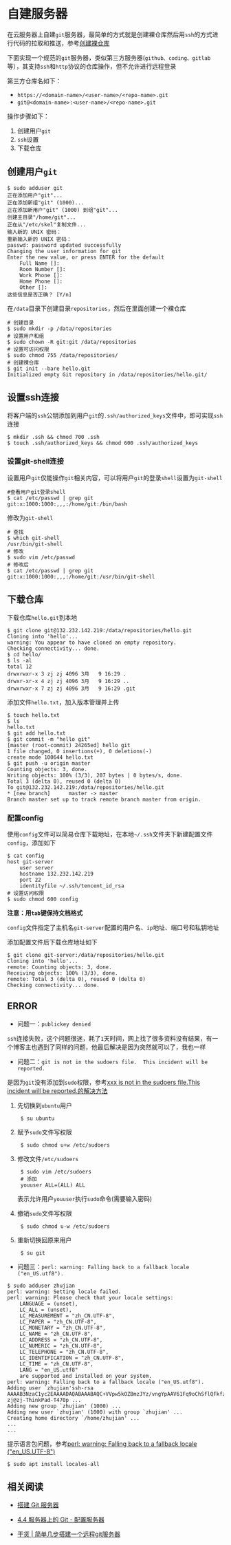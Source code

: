 
# 自建服务器

在云服务器上自建`git`服务器，最简单的方式就是创建裸仓库然后用`ssh`的方式进行代码的拉取和推送，参考[创建裸仓库](./创建裸仓库.md)

下面实现一个规范的`git`服务器，类似第三方服务器(`github、coding、gitlab`等），其支持`ssh`和`http`协议的仓库操作，但不允许进行远程登录

第三方仓库名如下：

* `https://<domain-name>/<user-name>/<repo-name>.git`
* `git@<domain-name>:<user-name>/<repo-name>.git`

操作步骤如下：

1. 创建用户`git`
2. `ssh`设置
3. 下载仓库

## 创建用户`git`

    $ sudo adduser git
    正在添加用户"git"...
    正在添加新组"git" (1000)...
    正在添加新用户"git" (1000) 到组"git"...
    创建主目录"/home/git"...
    正在从"/etc/skel"复制文件...
    输入新的 UNIX 密码： 
    重新输入新的 UNIX 密码： 
    passwd: password updated successfully
    Changing the user information for git
    Enter the new value, or press ENTER for the default
        Full Name []: 
        Room Number []: 
        Work Phone []: 
        Home Phone []: 
        Other []: 
    这些信息是否正确？ [Y/n]

在`/data`目录下创建目录`repositories`，然后在里面创建一个裸仓库

    # 创建目录
    $ sudo mkdir -p /data/repositories
    # 设置用户和组
    $ sudo chown -R git:git /data/repositories
    # 设置可访问权限
    $ sudo chmod 755 /data/repositories/
    # 创建裸仓库
    $ git init --bare hello.git
    Initialized empty Git repository in /data/repositories/hello.git/

## 设置ssh连接

将客户端的`ssh`公钥添加到用户`git`的`.ssh/authorized_keys`文件中，即可实现`ssh`连接

    $ mkdir .ssh && chmod 700 .ssh
    $ touch .ssh/authorized_keys && chmod 600 .ssh/authorized_keys

### 设置git-shell连接

设置用户`git`仅能操作`git`相关内容，可以将用户`git`的登录`shell`设置为`git-shell`

    #查看用户git登录shell
    $ cat /etc/passwd | grep git
    git:x:1000:1000:,,,:/home/git:/bin/bash

修改为`git-shell`

    # 查找
    $ which git-shell
    /usr/bin/git-shell
    # 修改
    $ sudo vim /etc/passwd
    # 修改后
    $ cat /etc/passwd | grep git
    git:x:1000:1000:,,,:/home/git:/usr/bin/git-shell

## 下载仓库

下载仓库`hello.git`到本地

    $ git clone git@132.232.142.219:/data/repositories/hello.git
    Cloning into 'hello'...
    warning: You appear to have cloned an empty repository.
    Checking connectivity... done.
    $ cd hello/
    $ ls -al
    total 12
    drwxrwxr-x 3 zj zj 4096 3月   9 16:29 .
    drwxr-xr-x 4 zj zj 4096 3月   9 16:29 ..
    drwxrwxr-x 7 zj zj 4096 3月   9 16:29 .git

添加文件`hello.txt`，加入版本管理并上传

    $ touch hello.txt
    $ ls
    hello.txt
    $ git add hello.txt 
    $ git commit -m "hello git"
    [master (root-commit) 24265ed] hello git
    1 file changed, 0 insertions(+), 0 deletions(-)
    create mode 100644 hello.txt
    $ git push -u origin master 
    Counting objects: 3, done.
    Writing objects: 100% (3/3), 207 bytes | 0 bytes/s, done.
    Total 3 (delta 0), reused 0 (delta 0)
    To git@132.232.142.219:/data/repositories/hello.git
    * [new branch]      master -> master
    Branch master set up to track remote branch master from origin.

### 配置config

使用`config`文件可以简易仓库下载地址，在本地`~/.ssh`文件夹下新建配置文件`config`，添加如下

    $ cat config 
    host git-server
        user server
        hostname 132.232.142.219
        port 22
        identityfile ~/.ssh/tencent_id_rsa
    # 设置访问权限
    $ sudo chmod 600 config

**注意：用`tab`键保持文档格式**

`config`文件指定了主机名`git-server`配置的用户名、`ip`地址、端口号和私钥地址

添加配置文件后下载仓库地址如下

    $ git clone git-server:/data/repositories/hello.git
    Cloning into 'hello'...
    remote: Counting objects: 3, done.
    Receiving objects: 100% (3/3), done.
    remote: Total 3 (delta 0), reused 0 (delta 0)
    Checking connectivity... done.

## ERROR

* 问题一：`publickey denied`

`ssh`连接失败，这个问题很迷，耗了`1`天时间，网上找了很多资料没有结果，有一个博客主也遇到了同样的问题，他最后解决是因为突然就可以了，我也一样

* 问题二：`git is not in the sudoers file.  This incident will be reported.`

是因为`git`没有添加到`sudo`权限，参考[xxx is not in the sudoers file.This incident will be reported.的解决方法](https://www.cnblogs.com/xiaochaoyxc/p/6206481.html)

1. 先切换到`ubuntu`用户

        $ su ubuntu

2. 赋予`sudo`文件写权限

        $ sudo chmod u+w /etc/sudoers

3. 修改文件`/etc/sudoers`

        $ sudo vim /etc/sudoers
        # 添加
        youuser ALL=(ALL) ALL

    表示允许用户`youuser`执行`sudo`命令(需要输入密码)

4. 撤销`sudo`文件写权限

        $ sudo chmod u-w /etc/sudoers

5. 重新切换回原来用户

        $ su git

* 问题三：`perl: warning: Falling back to a fallback locale ("en_US.utf8").`

```
$ sudo adduser zhujian
perl: warning: Setting locale failed.
perl: warning: Please check that your locale settings:
    LANGUAGE = (unset),
    LC_ALL = (unset),
    LC_MEASUREMENT = "zh_CN.UTF-8",
    LC_PAPER = "zh_CN.UTF-8",
    LC_MONETARY = "zh_CN.UTF-8",
    LC_NAME = "zh_CN.UTF-8",
    LC_ADDRESS = "zh_CN.UTF-8",
    LC_NUMERIC = "zh_CN.UTF-8",
    LC_TELEPHONE = "zh_CN.UTF-8",
    LC_IDENTIFICATION = "zh_CN.UTF-8",
    LC_TIME = "zh_CN.UTF-8",
    LANG = "en_US.utf8"
    are supported and installed on your system.
perl: warning: Falling back to a fallback locale ("en_US.utf8").
Adding user `zhujian'ssh-rsa AAAAB3NzaC1yc2EAAAADAQABAAABAQC+VVpw5kOZBmzJYz/vngYpAAV61Fq9oChSflQFkfzr1sKHRqq2/sqeZD3gzPQZbrKWcHbuGCWyQOvm1gH+67gW+TpUO9DWeeHqo3h5rlCW+ElJcL/q4b+ZBVEmGDjzE+Sg+6wM+izBl5xzHDFeLhN3Yw1OVc2rwQFQ/CD6FSKdL4b5bt0/5rpu65sv7haXjfDMSEsIVgPY5behLzZzoXy81iN4/tPF3cjDsn/x5Yywc60LdslJ5hW5wlozhq1LibUXk9JQu/+5DDZKi8ytMEoe1S7yROvaC/ofJQR22hINnFoLNBC8gSFM2YR+t9oBF0eiAaVwfgddA0+ScYrWA5Yr zj@zj-ThinkPad-T470p ...
Adding new group `zhujian' (1000) ...
Adding new user `zhujian' (1000) with group `zhujian' ...
Creating home directory `/home/zhujian' ...
...
...
```

提示语言包问题，参考[perl: warning: Falling back to a fallback locale ("en_US.UTF-8")](https://blog.csdn.net/jmpjmpkiss/article/details/55098794)

    $ sudo apt install locales-all

## 相关阅读

* [搭建 Git 服务器](https://cloud.tencent.com/developer/labs/lab/10045)

* [4.4 服务器上的 Git - 配置服务器](https://git-scm.com/book/zh/v2/%E6%9C%8D%E5%8A%A1%E5%99%A8%E4%B8%8A%E7%9A%84-Git-%E9%85%8D%E7%BD%AE%E6%9C%8D%E5%8A%A1%E5%99%A8)

* [干货 | 简单几步搭建一个远程git服务器](https://www.onelib.biz/blog/a/581047797628141c0fbfb0ed)
